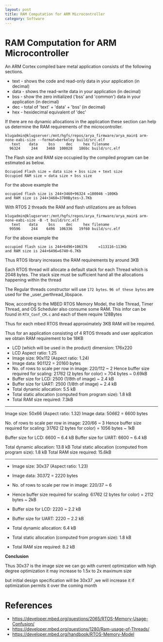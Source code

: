 ```yaml
---
layout: post
title: RAM Computation for ARM Microcontroller
category: Software 
---
```


# **RAM Computation for ARM Microcontroller**


An ARM Cortex compiled bare metal application consists of the following sections.

- text - shows the code and read-only data in your application (in decimal)
- data - shows the read-write data in your application (in decimal)
- bss - show the zero initialized ('bss' and 'common') data in your application (in decimal)
- dec - total of 'text' + 'data' + 'bss' (in decimal)
- hex - hexidecimal equivalent of 'dec'

If there are no dynamic allocations in the application these section can help us determine the RAM requirements of the microcontroller.

```
klugadmin@klugserver:/mnt/hgfs/repos/arya_firmware/arya_main$ arm-none-eabi-size --format=berkeley build/src.elf
   text    data     bss     dec     hex filename
  96324     244    3460  100028   186bc build/src.elf
```

The Flash size and RAM size occupied by the compiled program can be estimated as below.

```
Occupied Flash size ≈ data size + bss size + text size
Occupied RAM size ≈ data size + bss size
```

For the above example the 
```
occupied flash size is 244+3460+96324 =100046 ~100Kb
and RAM size is 244+3460=3700Bytes~3.7Kb
```
With RTOS 2 threads the RAM and flash utilizations are as follows

```
klugadmin@klugserver:/mnt/hgfs/repos/arya_firmware/arya_main$ arm-none-eabi-size -B -t build/src.elf
   text    data     bss     dec     hex filename
  99596     244    6496  106336   19f60 build/src.elf
```
For the above example the 
```
occupied flash size is 244+6496+106376     =113116~113Kb
and RAM size is 244+6496=6740~6.7Kb
```

Thus RTOS library increases the RAM requirements by around 3KB

Each RTOS thread will allocate a default stack for each Thread which is 2048 bytes.
The stack size must be sufficient hand all the allocations happening within the thread

The Regular threads constructor will use `172 bytes`. `96 of these bytes` are used for the _user_perthread_libspace.

Now, according to the MBED RTOS Memory Model, the Idle Thread, Timer Thread, and OS Scheduler also consume some RAM. This infor can be found in `RTX_Conf_CM.c` and each of them require 128Bytes

Thus for each mbed RTOS thread approximately 3KB RAM will be required.

Thus for an application consisting of 4 RTOS threads and user application we obtain
RAM requirement to be 18KB


- LCD (which will be used in the product) dimension: 176x220
- LCD Aspect ratio: 1.25
- Image size: 90x112 (Aspect ratio: 1.24)
- Image data: 90*112*2 = 20160 bytes
- No. of rows to scale per row in image: 220/112 ~ 2
Hence buffer size required for scaling: 2*176*2 (2 bytes for color) = 704 bytes ~ 0.69kB
- Buffer size for LCD: 2500 (1/8th of image) ~ 2.4 kB
- Buffer size for UART: 2500 (1/8th of image) ~ 2.4 kB
- Total dynamic allocation: 5.5 kB
- Total static allocation (computed from program size): 1.8 kB
- Total RAM size required: 7.3kB

--------------------------------------------------------------------------

Image size: 50x66  (Aspect ratio: 1.32)
Image data: 50*66*2 = 6600  bytes

No. of rows to scale per row in image: 220/66 ~ 3
Hence buffer size required for scaling: 3*176*2 (2 bytes for color) = 1056 bytes ~ 1kB

Buffer size for LCD: 6600 ~ 6.4 kB
Buffer size for UART: 6600 ~ 6.4 kB

Total dynamic allocation: 13.8 kB
Total static allocation (computed from program size): 1.8 kB
Total RAM size required: 15.6kB

-------------------------------------------------------------------

- Image size: 30x37 (Aspect ratio: 1.23)
- Image data: 30*37*2 = 2220 bytes

- No. of rows to scale per row in image: 220/37 ~ 6
- Hence buffer size required for scaling: 6*176*2 (2 bytes for color) = 2112 bytes ~ 2kB

- Buffer size for LCD: 2220 ~ 2.2 kB
- Buffer size for UART: 2220 ~ 2.2 kB

- Total dynamic allocation: 6.4 kB
- Total static allocation (computed from program size): 1.8 kB
- Total RAM size required: 8.2 kB

**Conclusion**

Thus 30x37 is the image size we can go with current optimization with high degree optimization it may increase to 1.5x to 2x maximum size

but initial design specification will be 30x37 ,we will increase it if optimization permits it over the coming month

# **References** #

- https://developer.mbed.org/questions/2065/RTOS-Memory-Usage-Confusion/
- https://developer.mbed.org/questions/1280/Ram-usage-of-Threads/
- https://developer.mbed.org/handbook/RTOS-Memory-Model